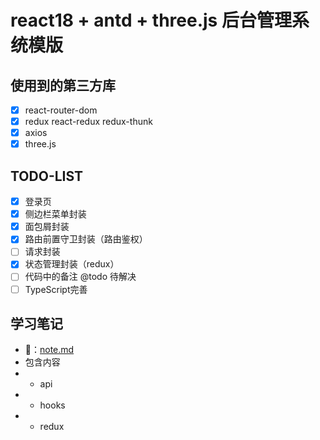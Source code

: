 # react18 + antd + three.js 后台管理系统模版

## 使用到的第三方库
- [x] react-router-dom
- [x] redux react-redux redux-thunk
- [x] axios
- [x] three.js

## TODO-LIST
- [x] 登录页
- [x] 侧边栏菜单封装
- [x] 面包屑封装
- [x] 路由前置守卫封装（路由鉴权）
- [ ] 请求封装
- [x] 状态管理封装（redux）
- [ ] 代码中的备注 @todo 待解决
- [ ] TypeScript完善

## 学习笔记
- 🔗：[note.md](note.md)
- 包含内容
- - api
- - hooks
- - redux